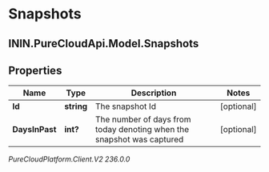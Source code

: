 # Snapshots

## ININ.PureCloudApi.Model.Snapshots

## Properties

|Name | Type | Description | Notes|
|------------ | ------------- | ------------- | -------------|
| **Id** | **string** | The snapshot Id | [optional] |
| **DaysInPast** | **int?** | The number of days from today denoting when the snapshot was captured | [optional] |



_PureCloudPlatform.Client.V2 236.0.0_
